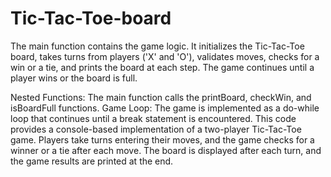 # Tic-Tac-Toe-board

The main function contains the game logic. It initializes the Tic-Tac-Toe board, takes turns from players ('X' and 'O'), validates moves, checks for a win or a tie, and prints the board at each step. The game continues until a player wins or the board is full.

Nested Functions: The main function calls the printBoard, checkWin, and isBoardFull functions.
Game Loop: The game is implemented as a do-while loop that continues until a break statement is encountered.
This code provides a console-based implementation of a two-player Tic-Tac-Toe game. Players take turns entering their moves, and the game checks for a winner or a tie after each move. The board is displayed after each turn, and the game results are printed at the end.







